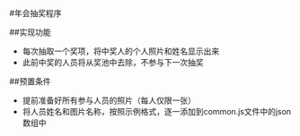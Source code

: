#年会抽奖程序

##实现功能
  * 每次抽取一个奖项，将中奖人的个人照片和姓名显示出来
  * 此前中奖的人员将从奖池中去除，不参与下一次抽奖
  
##预置条件
  * 提前准备好所有参与人员的照片（每人仅限一张）
  * 将人员姓名和图片名称，按照示例格式，逐一添加到common.js文件中的json数组中
